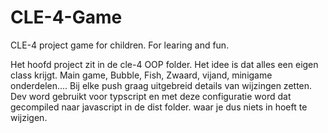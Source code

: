 # CLE-4-Game
CLE-4 project game for children. For learing and fun.

Het hoofd project zit in de cle-4 OOP folder. Het idee is dat alles een eigen class krijgt.
Main game, Bubble, Fish,  Zwaard, vijand, minigame onderdelen....
Bij elke push graag uitgebreid details van wijzingen zetten. 
Dev word gebruikt voor typscript en met deze configuratie word dat gecompiled naar javascript in de dist folder. waar je dus niets in hoeft te wijzigen. 